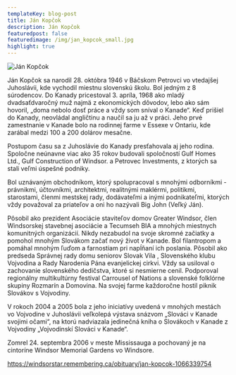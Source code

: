 ```yaml
---
templateKey: blog-post
title: Ján Kopčok
description: Ján Kopčok
featuredpost: false
featuredimage: /img/jan_kopcok_small.jpg
highlight: true
---
```

![Ján Kopčok](/img/jan_kopcok_big.jpg "Ján Kopčok")

Ján Kopčok sa narodil 28. októbra 1946 v Báčskom Petrovci vo vtedajšej Juhoslávii, kde vychodil miestnu slovenskú školu. Bol jedným z 8 súrodencov. Do Kanady pricestoval 3. apríla, 1968 ako mladý dvadsaťdvaročný muž najmä z ekonomických dôvodov, lebo ako sám hovoril, „doma nebolo dosť práce a vždy som sníval o Kanade“. Keď prišiel do Kanady, neovládal angličtinu a naučil sa ju až v práci. Jeho prvé zamestnanie v Kanade bolo na rodinnej farme v Essexe v Ontariu, kde zarábal medzi 100 a 200 dolárov mesačne.

Postupom času sa z Juhoslávie do Kanady presťahovala aj jeho rodina. Spoločne neúnavne viac ako 35 rokov budovali spoločností Gulf Homes Ltd., Gulf Construction of Windsor. a Petrovec Investments, z ktorých sa stali veľmi úspešné podniky.

Bol uznávaným obchodníkom, ktorý spolupracoval s mnohými odborníkmi - právnikmi, účtovníkmi, architektmi, realitnými maklérmi, politikmi, starostami, členmi mestskej rady, dodávateľmi a inými podnikateľmi, ktorých vždy považoval za priateľov a oni ho nazývali Big John (Veľký Ján).

Pôsobil ako prezident Asociácie staviteľov domov Greater Windsor, člen Windsorskej stavebnej asociácie a Tecumseh BIA a mnohých miestnych komunitných organizácií. Nikdy nezabudol na svoje skromné začiatky a pomohol mnohým Slovákom začať nový život v Kanade. 
Bol filantropom a pomáhal mnohým ľuďom a farnostiam pri napĺňaní ich poslania. Pôsobil ako predseda Správnej rady domu seniorov Slovak Vila , Slovenského klubu Vojvodina a Rady Narodenia Pána evanjelickej cirkvi. Vždy sa usiloval o zachovanie slovenského dedičstva, ktoré si nesmierne cenil. Podporoval regionálny multikultúrny festival Carrousel of Nations a slovenské folklórne skupiny Rozmarín a Domovina. Na svojej farme každoročne hostil piknik Slovákov s Vojvodiny.

V rokoch 2004 a 2005 bola z jeho iniciatívy uvedená v mnohých mestách vo Vojvodine v Juhoslávii veľkolepá výstava snázvom „Slováci v Kanade svojimi očami“, na ktorú nadviazala jedinečná kniha o Slovákoch v Kanade z Vojvodiny „Vojvodinskí Slováci v Kanade“.

Zomrel 24. septembra 2006 v meste Mississauga a pochovaný je na cintoríne Windsor Memorial Gardens vo Windsore.

https://windsorstar.remembering.ca/obituary/jan-kopcok-1066339754
